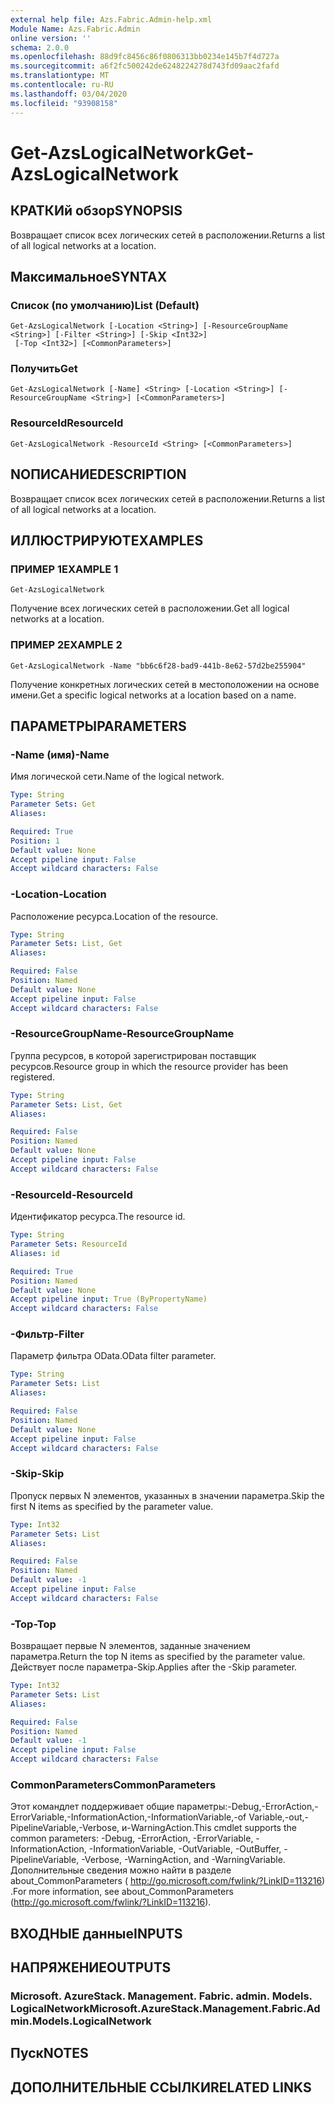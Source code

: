 ```yaml
---
external help file: Azs.Fabric.Admin-help.xml
Module Name: Azs.Fabric.Admin
online version: ''
schema: 2.0.0
ms.openlocfilehash: 88d9fc8456c86f0806313bb0234e145b7f4d727a
ms.sourcegitcommit: a6f2fc500242de6248224278d743fd09aac2fafd
ms.translationtype: MT
ms.contentlocale: ru-RU
ms.lasthandoff: 03/04/2020
ms.locfileid: "93908158"
---
```

# <span data-ttu-id="682f2-101">Get-AzsLogicalNetwork</span><span class="sxs-lookup"><span data-stu-id="682f2-101">Get-AzsLogicalNetwork</span></span>

## <span data-ttu-id="682f2-102">КРАТКИй обзор</span><span class="sxs-lookup"><span data-stu-id="682f2-102">SYNOPSIS</span></span>
<span data-ttu-id="682f2-103">Возвращает список всех логических сетей в расположении.</span><span class="sxs-lookup"><span data-stu-id="682f2-103">Returns a list of all logical networks at a location.</span></span>

## <span data-ttu-id="682f2-104">Максимальное</span><span class="sxs-lookup"><span data-stu-id="682f2-104">SYNTAX</span></span>

### <span data-ttu-id="682f2-105">Список (по умолчанию)</span><span class="sxs-lookup"><span data-stu-id="682f2-105">List (Default)</span></span>
```
Get-AzsLogicalNetwork [-Location <String>] [-ResourceGroupName <String>] [-Filter <String>] [-Skip <Int32>]
 [-Top <Int32>] [<CommonParameters>]
```

### <span data-ttu-id="682f2-106">Получить</span><span class="sxs-lookup"><span data-stu-id="682f2-106">Get</span></span>
```
Get-AzsLogicalNetwork [-Name] <String> [-Location <String>] [-ResourceGroupName <String>] [<CommonParameters>]
```

### <span data-ttu-id="682f2-107">ResourceId</span><span class="sxs-lookup"><span data-stu-id="682f2-107">ResourceId</span></span>
```
Get-AzsLogicalNetwork -ResourceId <String> [<CommonParameters>]
```

## <span data-ttu-id="682f2-108">NОПИСАНИЕ</span><span class="sxs-lookup"><span data-stu-id="682f2-108">DESCRIPTION</span></span>
<span data-ttu-id="682f2-109">Возвращает список всех логических сетей в расположении.</span><span class="sxs-lookup"><span data-stu-id="682f2-109">Returns a list of all logical networks at a location.</span></span>

## <span data-ttu-id="682f2-110">ИЛЛЮСТРИРУЮТ</span><span class="sxs-lookup"><span data-stu-id="682f2-110">EXAMPLES</span></span>

### <span data-ttu-id="682f2-111">ПРИМЕР 1</span><span class="sxs-lookup"><span data-stu-id="682f2-111">EXAMPLE 1</span></span>
```
Get-AzsLogicalNetwork
```

<span data-ttu-id="682f2-112">Получение всех логических сетей в расположении.</span><span class="sxs-lookup"><span data-stu-id="682f2-112">Get all logical networks at a location.</span></span>

### <span data-ttu-id="682f2-113">ПРИМЕР 2</span><span class="sxs-lookup"><span data-stu-id="682f2-113">EXAMPLE 2</span></span>
```
Get-AzsLogicalNetwork -Name "bb6c6f28-bad9-441b-8e62-57d2be255904"
```

<span data-ttu-id="682f2-114">Получение конкретных логических сетей в местоположении на основе имени.</span><span class="sxs-lookup"><span data-stu-id="682f2-114">Get a specific logical networks at a location based on a name.</span></span>

## <span data-ttu-id="682f2-115">ПАРАМЕТРЫ</span><span class="sxs-lookup"><span data-stu-id="682f2-115">PARAMETERS</span></span>

### <span data-ttu-id="682f2-116">-Name (имя)</span><span class="sxs-lookup"><span data-stu-id="682f2-116">-Name</span></span>
<span data-ttu-id="682f2-117">Имя логической сети.</span><span class="sxs-lookup"><span data-stu-id="682f2-117">Name of the logical network.</span></span>

```yaml
Type: String
Parameter Sets: Get
Aliases:

Required: True
Position: 1
Default value: None
Accept pipeline input: False
Accept wildcard characters: False
```

### <span data-ttu-id="682f2-118">-Location</span><span class="sxs-lookup"><span data-stu-id="682f2-118">-Location</span></span>
<span data-ttu-id="682f2-119">Расположение ресурса.</span><span class="sxs-lookup"><span data-stu-id="682f2-119">Location of the resource.</span></span>

```yaml
Type: String
Parameter Sets: List, Get
Aliases:

Required: False
Position: Named
Default value: None
Accept pipeline input: False
Accept wildcard characters: False
```

### <span data-ttu-id="682f2-120">-ResourceGroupName</span><span class="sxs-lookup"><span data-stu-id="682f2-120">-ResourceGroupName</span></span>
<span data-ttu-id="682f2-121">Группа ресурсов, в которой зарегистрирован поставщик ресурсов.</span><span class="sxs-lookup"><span data-stu-id="682f2-121">Resource group in which the resource provider has been registered.</span></span>

```yaml
Type: String
Parameter Sets: List, Get
Aliases:

Required: False
Position: Named
Default value: None
Accept pipeline input: False
Accept wildcard characters: False
```

### <span data-ttu-id="682f2-122">-ResourceId</span><span class="sxs-lookup"><span data-stu-id="682f2-122">-ResourceId</span></span>
<span data-ttu-id="682f2-123">Идентификатор ресурса.</span><span class="sxs-lookup"><span data-stu-id="682f2-123">The resource id.</span></span>

```yaml
Type: String
Parameter Sets: ResourceId
Aliases: id

Required: True
Position: Named
Default value: None
Accept pipeline input: True (ByPropertyName)
Accept wildcard characters: False
```

### <span data-ttu-id="682f2-124">-Фильтр</span><span class="sxs-lookup"><span data-stu-id="682f2-124">-Filter</span></span>
<span data-ttu-id="682f2-125">Параметр фильтра OData.</span><span class="sxs-lookup"><span data-stu-id="682f2-125">OData filter parameter.</span></span>

```yaml
Type: String
Parameter Sets: List
Aliases:

Required: False
Position: Named
Default value: None
Accept pipeline input: False
Accept wildcard characters: False
```

### <span data-ttu-id="682f2-126">-Skip</span><span class="sxs-lookup"><span data-stu-id="682f2-126">-Skip</span></span>
<span data-ttu-id="682f2-127">Пропуск первых N элементов, указанных в значении параметра.</span><span class="sxs-lookup"><span data-stu-id="682f2-127">Skip the first N items as specified by the parameter value.</span></span>

```yaml
Type: Int32
Parameter Sets: List
Aliases:

Required: False
Position: Named
Default value: -1
Accept pipeline input: False
Accept wildcard characters: False
```

### <span data-ttu-id="682f2-128">-Top</span><span class="sxs-lookup"><span data-stu-id="682f2-128">-Top</span></span>
<span data-ttu-id="682f2-129">Возвращает первые N элементов, заданные значением параметра.</span><span class="sxs-lookup"><span data-stu-id="682f2-129">Return the top N items as specified by the parameter value.</span></span>
<span data-ttu-id="682f2-130">Действует после параметра-Skip.</span><span class="sxs-lookup"><span data-stu-id="682f2-130">Applies after the -Skip parameter.</span></span>

```yaml
Type: Int32
Parameter Sets: List
Aliases:

Required: False
Position: Named
Default value: -1
Accept pipeline input: False
Accept wildcard characters: False
```

### <span data-ttu-id="682f2-131">CommonParameters</span><span class="sxs-lookup"><span data-stu-id="682f2-131">CommonParameters</span></span>
<span data-ttu-id="682f2-132">Этот командлет поддерживает общие параметры:-Debug,-ErrorAction,-ErrorVariable,-InformationAction,-InformationVariable,-of Variable,-out,-PipelineVariable,-Verbose, и-WarningAction.</span><span class="sxs-lookup"><span data-stu-id="682f2-132">This cmdlet supports the common parameters: -Debug, -ErrorAction, -ErrorVariable, -InformationAction, -InformationVariable, -OutVariable, -OutBuffer, -PipelineVariable, -Verbose, -WarningAction, and -WarningVariable.</span></span> <span data-ttu-id="682f2-133">Дополнительные сведения можно найти в разделе about_CommonParameters ( http://go.microsoft.com/fwlink/?LinkID=113216) .</span><span class="sxs-lookup"><span data-stu-id="682f2-133">For more information, see about_CommonParameters (http://go.microsoft.com/fwlink/?LinkID=113216).</span></span>

## <span data-ttu-id="682f2-134">ВХОДНЫЕ данные</span><span class="sxs-lookup"><span data-stu-id="682f2-134">INPUTS</span></span>

## <span data-ttu-id="682f2-135">НАПРЯЖЕНИЕ</span><span class="sxs-lookup"><span data-stu-id="682f2-135">OUTPUTS</span></span>

### <span data-ttu-id="682f2-136">Microsoft. AzureStack. Management. Fabric. admin. Models. LogicalNetwork</span><span class="sxs-lookup"><span data-stu-id="682f2-136">Microsoft.AzureStack.Management.Fabric.Admin.Models.LogicalNetwork</span></span>

## <span data-ttu-id="682f2-137">Пуск</span><span class="sxs-lookup"><span data-stu-id="682f2-137">NOTES</span></span>

## <span data-ttu-id="682f2-138">ДОПОЛНИТЕЛЬНЫЕ ССЫЛКИ</span><span class="sxs-lookup"><span data-stu-id="682f2-138">RELATED LINKS</span></span>
